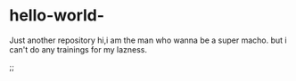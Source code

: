 # hello-world-
Just another repository
hi,i am the man who wanna be a super macho.
but i can't do any trainings for my lazness.


;;
